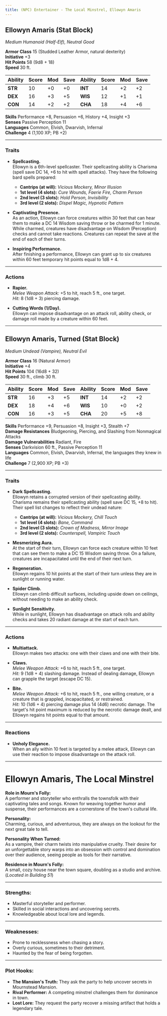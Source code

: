 ```yaml
---
title: (NPC) Entertainer - The Local Minstrel, Ellowyn Amaris
---
```


## **Ellowyn Amaris (Stat Block)**

*Medium Humanoid (Half-Elf), Neutral Good*

**Armor Class** 15 (Studded Leather Armor, natural dexterity)  
**Initiative** +3  
**Hit Points** 58 (9d8 + 18)  
**Speed** 30 ft.

| Ability   | Score | Mod | Save | Ability   | Score | Mod | Save |
|-----------|-------|-----|------|-----------|-------|-----|------|
| **STR**   | 10    | +0  | +0   | **INT**   | 14    | +2  | +2   |
| **DEX**   | 16    | +3  | +5   | **WIS**   | 12    | +1  | +1   |
| **CON**   | 14    | +2  | +2   | **CHA**   | 18    | +4  | +6   |

**Skills** Performance +8, Persuasion +6, History +4, Insight +3  
**Senses** Passive Perception 11  
**Languages** Common, Elvish, Dwarvish, Infernal  
**Challenge** 4 (1,100 XP; PB +2)

---

### **Traits**

- **Spellcasting.**  
  Ellowyn is a 6th-level spellcaster. Their spellcasting ability is Charisma (spell save DC 14, +6 to hit with spell attacks). They have the following bard spells prepared:
  - **Cantrips (at will):** *Vicious Mockery, Minor Illusion*  
  - **1st level (4 slots):** *Cure Wounds, Faerie Fire, Charm Person*  
  - **2nd level (3 slots):** *Hold Person, Invisibility*  
  - **3rd level (2 slots):** *Dispel Magic, Hypnotic Pattern*  

- **Captivating Presence.**  
  As an action, Ellowyn can force creatures within 30 feet that can hear them to make a DC 14 Wisdom saving throw or be charmed for 1 minute. While charmed, creatures have disadvantage on Wisdom (Perception) checks and cannot take reactions. Creatures can repeat the save at the end of each of their turns.

- **Inspiring Performance.**  
  After finishing a performance, Ellowyn can grant up to six creatures within 60 feet temporary hit points equal to 1d8 + 4.

---

### **Actions**

- **Rapier.**  
  *Melee Weapon Attack:* +5 to hit, reach 5 ft., one target.  
  *Hit:* 8 (1d8 + 3) piercing damage.

- **Cutting Words (1/Day).**  
  Ellowyn can impose disadvantage on an attack roll, ability check, or damage roll made by a creature within 60 feet.

---

## **Ellowyn Amaris, Turned (Stat Block)**

*Medium Undead (Vampire), Neutral Evil*

**Armor Class** 16 (Natural Armor)  
**Initiative** +4  
**Hit Points** 104 (16d8 + 32)  
**Speed** 30 ft., climb 30 ft.

| Ability   | Score | Mod | Save | Ability   | Score | Mod | Save |
|-----------|-------|-----|------|-----------|-------|-----|------|
| **STR**   | 16    | +3  | +5   | **INT**   | 14    | +2  | +2   |
| **DEX**   | 18    | +4  | +6   | **WIS**   | 10    | +0  | +2   |
| **CON**   | 16    | +3  | +5   | **CHA**   | 20    | +5  | +8   |

**Skills** Performance +9, Persuasion +8, Insight +3, Stealth +7  
**Damage Resistances** Bludgeoning, Piercing, and Slashing from Nonmagical Attacks  
**Damage Vulnerabilities** Radiant, Fire  
**Senses** Darkvision 60 ft., Passive Perception 11  
**Languages** Common, Elvish, Dwarvish, Infernal, the languages they knew in life  
**Challenge** 7 (2,900 XP; PB +3)

---

### **Traits**

- **Dark Spellcasting.**  
  Ellowyn retains a corrupted version of their spellcasting ability. Charisma remains their spellcasting ability (spell save DC 15, +8 to hit). Their spell list changes to reflect their undead nature:  
  - **Cantrips (at will):** *Vicious Mockery, Chill Touch*  
  - **1st level (4 slots):** *Bane, Command*  
  - **2nd level (3 slots):** *Crown of Madness, Mirror Image*  
  - **3rd level (2 slots):** *Counterspell, Vampiric Touch*

- **Mesmerizing Aura.**  
  At the start of their turn, Ellowyn can force each creature within 10 feet that can see them to make a DC 15 Wisdom saving throw. On a failure, creatures are incapacitated until the end of their next turn.

- **Regeneration.**  
  Ellowyn regains 10 hit points at the start of their turn unless they are in sunlight or running water.

- **Spider Climb.**  
  Ellowyn can climb difficult surfaces, including upside down on ceilings, without needing to make an ability check.

- **Sunlight Sensitivity.**  
  While in sunlight, Ellowyn has disadvantage on attack rolls and ability checks and takes 20 radiant damage at the start of each turn.

---

### **Actions**

- **Multiattack.**  
  Ellowyn makes two attacks: one with their claws and one with their bite.

- **Claws.**  
  *Melee Weapon Attack:* +6 to hit, reach 5 ft., one target.  
  *Hit:* 9 (1d8 + 4) slashing damage. Instead of dealing damage, Ellowyn can grapple the target (escape DC 15).

- **Bite.**  
  *Melee Weapon Attack:* +6 to hit, reach 5 ft., one willing creature, or a creature that is grappled, incapacitated, or restrained.  
  *Hit:* 10 (1d6 + 4) piercing damage plus 14 (4d6) necrotic damage. The target's hit point maximum is reduced by the necrotic damage dealt, and Ellowyn regains hit points equal to that amount.

---

### **Reactions**

- **Unholy Elegance.**  
  When an ally within 10 feet is targeted by a melee attack, Ellowyn can use their reaction to impose disadvantage on the attack roll.

---

# **Ellowyn Amaris, The Local Minstrel**

**Role in Mourn's Folly:**  
A performer and storyteller who enthralls the townsfolk with their captivating tales and songs. Known for weaving together humor and suspense, their performances are a cornerstone of the town's cultural life.

**Personality:**  
Charming, curious, and adventurous, they are always on the lookout for the next great tale to tell.

**Personality When Turned:**  
As a vampire, their charm twists into manipulative cruelty. Their desire for an unforgettable story warps into an obsession with control and domination over their audience, seeing people as tools for their narrative.

**Residence in Mourn's Folly:**  
A small, cozy house near the town square, doubling as a studio and archive.  
(*Located in Building 51*)

---

### **Strengths:**

- Masterful storyteller and performer.  
- Skilled in social interactions and uncovering secrets.  
- Knowledgeable about local lore and legends.

---

### **Weaknesses:**

- Prone to recklessness when chasing a story.  
- Overly curious, sometimes to their detriment.  
- Haunted by the fear of being forgotten.

---

### **Plot Hooks:**

- **The Mansion's Truth:** They ask the party to help uncover secrets in Mournstead Mansion.  
- **Rival Performer:** A competing minstrel challenges them for dominance in town.  
- **Lost Lore:** They request the party recover a missing artifact that holds a legendary tale.
